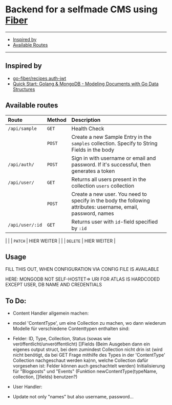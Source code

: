 # Backend for a selfmade CMS using [Fiber](https://github.com/gofiber/fiber)

-------------------------
- [Inspired by](#inspired-by)
- [Available Routes](#available-routes)
-------------------------

## Inspired by
- [go-fiber/recipes auth-jwt](https://github.com/gofiber/recipes/tree/master/auth-jwt)
- [Quick Start: Golang & MongoDB - Modeling Documents with Go Data Structures](https://www.mongodb.com/blog/post/quick-start-golang--mongodb--modeling-documents-with-go-data-structures)

## Available routes

|  Route             |  Method   |  Description    |
|  :---------------- |  :------- |  :------------------------------------------------------------------------------- |
|  `/api/sample`     |  `GET`    |  Health Check   |
|                    |  `POST`   |  Create a new Sample Entry in the `samples` collection. Specify to String Fields in the body  |
|  `/api/auth/`      |  `POST`   |  Sign in with username or email and password. If it's successful, then generates a token   |
|  `/api/user/`      |  `GET`    |  Returns all users present in the collection `users` collection |
|                    |  `POST`   |  Create a new user. You need to specify in the body the following attributes: username, email, password, names  |
|  `/api/user/:id`   |  `GET`    |  Returns user with `id`-field specified by `:id`
|
|                    |  `PATCH`  | HIER WEITER
|
|                    |  `DELETE` | HIER WEITER
|

## Usage

FILL THIS OUT, WHEN CONFIGURATION VIA CONFIG FILE IS AVAILABLE

HERE: MONGODB NOT SELF-HOSTET=> URI FOR ATLAS IS HARDCODED EXCEPT USER, DB NAME AND CREDENTIALS

## To Do:
 - Content Handler allgemein machen:
  - model 'ContentType', um eine Collection zu machen, wo dann wiederum Modelle für verschiedene Contenttypen enthalten sind:
   - Felder: ID, Type, Collection, Status (sowas wie veröffentlicht/unveröffentlicht) []Fields (Beim Ausgeben dann ein eigenes output struct, bei dem zumindest Collection nicht drin ist (wird nicht benötigt, da bei GET Frage mithilfe des Types in der 'ContentType' Collection nachgeschaut werden ka)nn, welche Collection dafür vorgesehen ist: Felder können auch geschachtelt werden) Initialisierung für "Blogposts" und "Events" (Funktion newContentType(typeName, collection, []fields) benutzen?)


- User Handler:
 - Update not only "names" but also username, password... 
